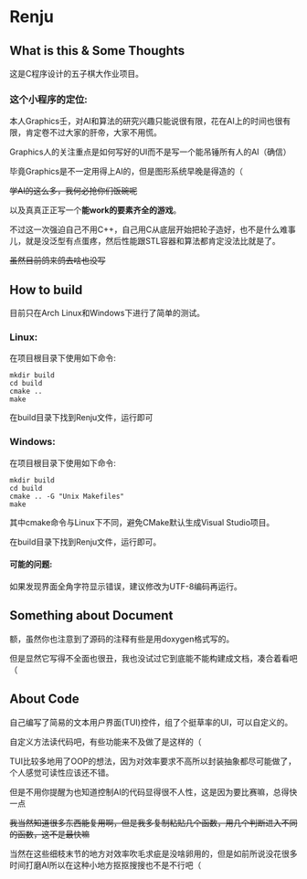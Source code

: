 # Renju

## What is this & Some Thoughts 

这是C程序设计的五子棋大作业项目。

### 这个小程序的定位:

本人Graphics壬，对AI和算法的研究兴趣只能说很有限，花在AI上的时间也很有限，肯定卷不过大家的肝帝，大家不用慌。 

Graphics人的关注重点是如何写好的UI而不是写一个能吊锤所有人的AI（确信）

毕竟Graphics是不一定用得上AI的，但是图形系统早晚是得造的（

~~学AI的这么多，我何必抢你们饭碗呢~~

以及真真正正写一个**能work的要素齐全的游戏**。

不过这一次强迫自己不用C++，自己用C从底层开始把轮子造好，也不是什么难事儿，就是没泛型有点蛋疼，然后性能跟STL容器和算法都肯定没法比就是了。

~~虽然目前鸽来鸽去啥也没写~~

## How to build

目前只在Arch Linux和Windows下进行了简单的测试。

### Linux:

在项目根目录下使用如下命令:

```commandline
mkdir build
cd build
cmake ..
make
```

在build目录下找到Renju文件，运行即可

### Windows:

在项目根目录下使用如下命令:

```commandline
mkdir build
cd build
cmake .. -G "Unix Makefiles"
make
```

其中cmake命令与Linux下不同，避免CMake默认生成Visual Studio项目。

在build目录下找到Renju文件，运行即可。

#### 可能的问题:

如果发现界面全角字符显示错误，建议修改为UTF-8编码再运行。

## Something about Document

额，虽然你也注意到了源码的注释有些是用doxygen格式写的。

但是显然它写得不全面也很丑，我也没试过它到底能不能构建成文档，凑合着看吧（

## About Code

自己编写了简易的文本用户界面(TUI)控件，组了个挺草率的UI，可以自定义的。

自定义方法读代码吧，有些功能来不及做了是这样的（

TUI比较多地用了OOP的想法，因为对效率要求不高所以封装抽象都尽可能做了，个人感觉可读性应该还不错。

但是不用你提醒为也知道控制AI的代码显得很不人性，这是因为要比赛嘛，总得快一点

~~我当然知道很多东西能复用啊，但是我多复制粘贴几个函数，用几个判断进入不同的函数，这不是最快嘛~~

当然在这些细枝末节的地方对效率吹毛求疵是没啥卵用的，但是如前所说没花很多时间打磨AI所以在这种小地方抠抠搜搜也不是不行吧（

